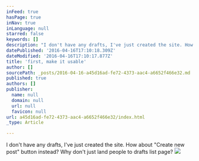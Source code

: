```yaml
---
inFeed: true
hasPage: true
inNav: true
inLanguage: null
starred: false
keywords: []
description: "I don't have any drafts, I've just created the site. How about \"Create new post\" button instead? Why don't just land people to drafts list page?"
datePublished: '2016-04-16T17:10:18.309Z'
dateModified: '2016-04-16T17:10:17.877Z'
title: 'first, make it usable'
author: []
sourcePath: _posts/2016-04-16-a45d16ad-fe72-4373-aac4-a6652f466e32.md
published: true
authors: []
publisher:
  name: null
  domain: null
  url: null
  favicon: null
url: a45d16ad-fe72-4373-aac4-a6652f466e32/index.html
_type: Article

---
```

I don't have any drafts, I've just created the site. How about "Create new post" button instead? Why don't just land people to drafts list page?
![](https://the-grid-user-content.s3-us-west-2.amazonaws.com/822ce13e-9c7a-4110-b384-af1ff1f4a9c5.png)